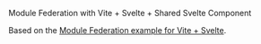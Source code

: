 Module Federation with Vite + Svelte + Shared Svelte Component

Based on the [Module Federation example for Vite + Svelte](https://github.com/module-federation/module-federation-examples/tree/master/vite-svelte-microfrontends).

